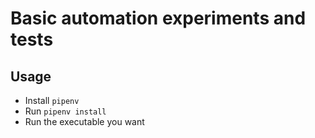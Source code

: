 # Basic automation experiments and tests

## Usage

- Install `pipenv`
- Run `pipenv install`
- Run the executable you want

